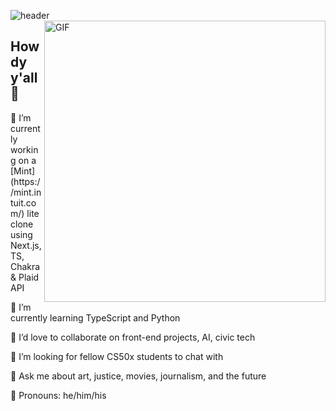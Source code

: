 
![header](https://i.ibb.co/RTZ5DMH/readme-header.png)
<img align="right" width="450px" height="auto" alt="GIF" src="https://i.pinimg.com/originals/e4/26/70/e426702edf874b181aced1e2fa5c6cde.gif" />

## Howdy y'all 🤠

<p>🍕 I’m currently working on a [Mint](https://mint.intuit.com/) lite clone using Next.js, TS, Chakra & Plaid API</p>
<p>🍔 I’m currently learning TypeScript and Python</p>
<p>🌯 I’d love to collaborate on front-end projects, AI, civic tech</p>
<p>🍝 I’m looking for fellow CS50x students to chat with</p>
<p>🍜 Ask me about art, justice, movies, journalism, and the future</p>
<p>🥞 Pronouns: he/him/his</p>

<!-----
**Languages and Tools:**  
<div align="right">
<code><img height="20" src="https://github.com/devicons/devicon/blob/master/icons/html5/html5-plain.svg"></code>
<code><img height="20" src="https://github.com/devicons/devicon/blob/master/icons/css3/css3-plain.svg"></code>
<code><img height="20" src="https://github.com/devicons/devicon/blob/master/icons/javascript/javascript-plain.svg"></code>
<code><img height="20" src="https://github.com/devicons/devicon/blob/master/icons/csharp/csharp-plain.svg"></code>
<code><img height="20" src="https://github.com/devicons/devicon/blob/master/icons/react/react-original.svg"></code>
<code><img height="20" src="https://raw.githubusercontent.com/devicons/devicon/master/icons/nodejs/nodejs-plain.svg"></code>
<code><img height="20" src="https://github.com/devicons/devicon/blob/master/icons/postgresql/postgresql-plain.svg"></code>
<code><img height="20" src="https://cdn.iconscout.com/icon/free/png-256/figma-682083.png"></code>
<code><img height="20" src="https://github.com/devicons/devicon/blob/master/icons/visualstudio/visualstudio-plain.svg"></code>
<code><img height="20" src="https://raw.githubusercontent.com/github/explore/80688e429a7d4ef2fca1e82350fe8e3517d3494d/topics/terminal/terminal.png"></code>
</div>

------>
